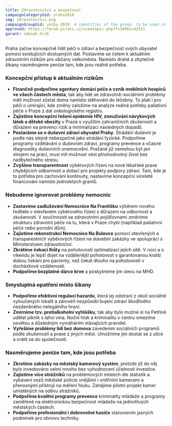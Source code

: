 ```yaml
---
title: Zdravotnictví a bezpečnost 
campaignCategoryUid: praha2018
img: zdravotnictvi.png
campaignGroupUid: volby-2018  # identifier of the group, to be used in program point
approved: https://forum.pirati.cz/viewtopic.php?f=349&t=42511
garant: zdenek.hrib
---
```


Praha začne koncepčně řídit péči o zdraví a bezpečnost svých obyvatel pomocí
existujících dostupných dat. Postavíme se čelem k aktuálním zdravotním rizikům pro
občany velkoměsta. Namísto drahé a zbytečné šikany nasměrujeme peníze tam, kde
jsou reálně potřeba.

### Koncepční přístup k aktuálním rizikům
* **Finančně podpoříme agentury domácí péče a vznik mobilních hospiců ve
všech částech města**, tak aby lidé se zdravotně-sociálními problémy měli možnost
zůstat doma namísto stěhování do léčebny. To platí i pro péči o umírající, kde změny
založíme na analýze reálné potřeby paliativní péče v Praze z dat onkologického
registru.
* **Zajistíme koncepční řešení epidemie HIV, zneužívání návykových látek a dětské
obezity** v Praze s využitím zahraničních zkušeností a důrazem na prevenci rizik a
minimalizaci následných dopadů.
* **Postaráme se o duševní zdraví obyvatel Prahy**. Strádání duševní je podle nás
stejně nebezpečné jako strádání fyzické. Podpoříme programy vzdělávání o
duševním zdraví, programy prevence a včasné diagnostiky duševních onemocnění.
Pražané již nemohou být jen strojem na práci, musí mít možnost vést plnohodnotný
život bez nadbytečného stresu.
* **Zvýšíme transparentnost** výběrových řízení na nové lékařské praxe chybějících
odborností a dotací pro projekty podpory zdraví. Tam, kde je to potřeba pro
zachování kontinuity, nastavíme koncepční víceleté financování namísto jednoletých
grantů.

### Nebudeme ignorovat problémy nemocnic
* **Zastavíme zadlužování Nemocnice Na Františku** výběrem nového ředitele v
otevřeném výběrového řízení s důrazem na odbornost a zkušenosti. V součinnosti se
zdravotními pojišťovnami změníme strukturu zdravotní péče na tu, která v Praze
chybí (například paliativní péče nebo porodní dům).
* **Zajistíme rekonstrukci Nemocnice Na Bulovce** pomocí otevřených a
transparentních výběrových řízení na stavební zakázky ve spolupráci s Ministerstvem
zdravotnictví.
* **Zkrátíme čekací lhůty** na pohotovosti optimalizací jejich sítě. V noci a o víkendu je
lepší dojet na vzdálenější pohotovost s garantovanou kratší dobou čekání pro
pacienty, než čekat dlouho na pohotovosti v docházkové vzdálenosti.
* **Podpoříme bezplatné dárce krve** a poskytneme jim slevu na MHD.

### Smysluplná opatření místo šikany

* **Podpoříme efektivní regulaci hazardu**, která jej odstraní z okolí sociálně
vyloučených lokalit a zároveň nezpůsobí bujení zdraví škodlivého nezdaněného
nelegálního hraní.
* **Zmírníme tzv. protialkoholní vyhlášku**, tak aby bylo možné si na Petříně udělat
piknik s lahví vína. Noční hluk a kriminalitu v centru omezíme osvětou a důsledným
vymáháním stávajících pravidel.
* **Vyřešíme problémy lidí bez domova** zavedením sociálních programů podle
zkušeností a praxe z jiných měst. Umožníme jim dostat se z ulice a vrátit se do
společnosti.

### Nasměrujeme peníze tam, kde jsou potřeba

* **Zkrotíme zakázky na městský kamerový systém**, protože již do něj bylo
investováno velmi mnoho bez vyhodnocení účelnosti investice.
* **Zajistíme více strážníků** na problémových místech dle statistik a vybavení vozů
městské policie vnějšími i vnitřními kamerami a přenosnými přístroji na měření hluku.
Zahájíme pilotní projekt kamer umístěných na oděvu strážníků.
* **Podpoříme kvalitní programy prevence** kriminality mládeže a programy zaměřené
na elektronickou bezpečnost mládeže na jednotlivých městských částech.
* **Podpoříme profesionální i dobrovolné hasiče** stanovením jasných podmínek pro
obnovu techniky.
